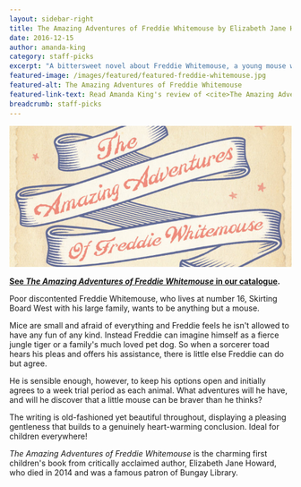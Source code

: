 ```yaml
---
layout: sidebar-right
title: The Amazing Adventures of Freddie Whitemouse by Elizabeth Jane Howard
date: 2016-12-15
author: amanda-king
category: staff-picks
excerpt: "A bittersweet novel about Freddie Whitemouse, a young mouse who wishes he was anything but."
featured-image: /images/featured/featured-freddie-whitemouse.jpg
featured-alt: The Amazing Adventures of Freddie Whitemouse
featured-link-text: Read Amanda King's review of <cite>The Amazing Adventures of Freddie Whitemouse</cite>, by Elizabeth Jane Howard.
breadcrumb: staff-picks
---
```


![The Amazing Adventures of Freddie Whitemouse](/images/featured/featured-freddie-whitemouse.jpg)

**[See <cite>The Amazing Adventures of Freddie Whitemouse</cite> in our catalogue](https://suffolk.spydus.co.uk/cgi-bin/spydus.exe/ENQ/OPAC/BIBENQ?BRN=2096533).**

Poor discontented Freddie Whitemouse, who lives at number 16, Skirting Board West with his large family, wants to be anything but a mouse.

Mice are small and afraid of everything and Freddie feels he isn't allowed to have any fun of any kind. Instead Freddie can imagine himself as a fierce jungle tiger or a family's much loved pet dog. So when a sorcerer toad hears his pleas and offers his assistance, there is little else Freddie can do but agree.

He is sensible enough, however, to keep his options open and initially agrees to a week trial period as each animal. What adventures will he have, and will he discover that a little mouse can be braver than he thinks?

The writing is old-fashioned yet beautiful throughout, displaying a pleasing gentleness that builds to a genuinely heart-warming conclusion. Ideal for children everywhere!

<cite>The Amazing Adventures of Freddie Whitemouse</cite> is the charming first children's book from critically acclaimed author, Elizabeth Jane Howard, who died in 2014 and was a famous patron of Bungay Library.
